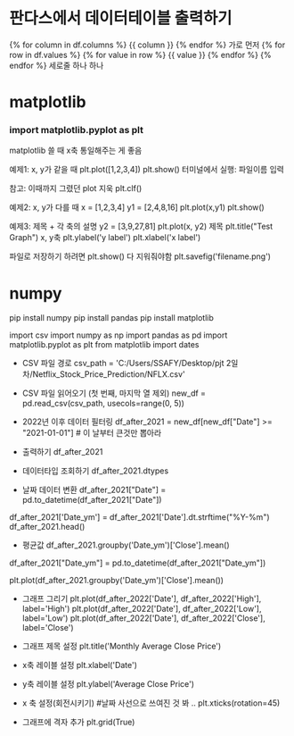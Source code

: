 # 판다스에서 데이터테이블 출력하기

  <tr>
  {% for column in df.columns %}
  <th>{{ column }}</th>
  {% endfor %}
  </tr>
  가로 먼저
  {% for row in df.values %}
  <tr>
    {% for value in row %}
    <td>{{ value }}</td>
    {% endfor %}
  </tr>
  {% endfor %}
  세로줄 하나 하나

# matplotlib 

### import matplotlib.pyplot as plt
matplotlib 쓸 때 x축 통일해주는 게 좋음

예제1: x, y가 같을 때
plt.plot([1,2,3,4])
plt.show()
터미널에서 실행: 파일이름 입력

참고: 이때까지 그렸던 plot 지욱
plt.clf()

예제2: x, y가 다를 때
x = [1,2,3,4]
y1 = [2,4,8,16]
plt.plot(x,y1)
plt.show()

예제3: 제목 + 각 축의 설명
y2 = [3,9,27,81]
plt.plot(x, y2)
제목
plt.title("Test Graph")
x, y축
plt.ylabel('y label')
plt.xlabel('x label')

파일로 저장하기 하려면 plt.show() 다 지워줘야함
plt.savefig('filename.png')

# numpy

pip install numpy 
pip install pandas 
pip install matplotlib 

import csv
import numpy as np
import pandas as pd
import matplotlib.pyplot as plt
from matplotlib import dates

- CSV 파일 경로
csv_path = 'C:/Users/SSAFY/Desktop/pjt 2일차/Netflix_Stock_Price_Prediction/NFLX.csv'

- CSV 파일 읽어오기 (첫 번째, 마지막 열 제외)
new_df = pd.read_csv(csv_path, usecols=range(0, 5))

- 2022년 이후 데이터 필터링
df_after_2021 = new_df[new_df["Date"] >= "2021-01-01"] # 이 날부터 큰것만 뽑아라

- 출력하기
df_after_2021

- 데이터타입 조회하기
df_after_2021.dtypes 

- 날짜 데이터 변환
df_after_2021["Date"] = pd.to_datetime(df_after_2021["Date"])

df_after_2021['Date_ym'] = df_after_2021['Date'].dt.strftime("%Y-%m")
df_after_2021.head()

- 평균값
df_after_2021.groupby('Date_ym')['Close'].mean()

df_after_2021["Date_ym"] = pd.to_datetime(df_after_2021["Date_ym"])

plt.plot(df_after_2021.groupby('Date_ym')['Close'].mean())

- 그래프 그리기
plt.plot(df_after_2022['Date'], df_after_2022['High'], label='High')
plt.plot(df_after_2022['Date'], df_after_2022['Low'], label='Low')
plt.plot(df_after_2022['Date'], df_after_2022['Close'], label='Close')


- 그래프 제목 설정
plt.title('Monthly Average Close Price')

- x축 레이블 설정
plt.xlabel('Date')

- y축 레이블 설정
plt.ylabel('Average Close Price')

- x 축 설정(회전시키기) #날짜 사선으로 쓰여진 것 봐 ..
plt.xticks(rotation=45)

- 그래프에 격자 추가
plt.grid(True)
